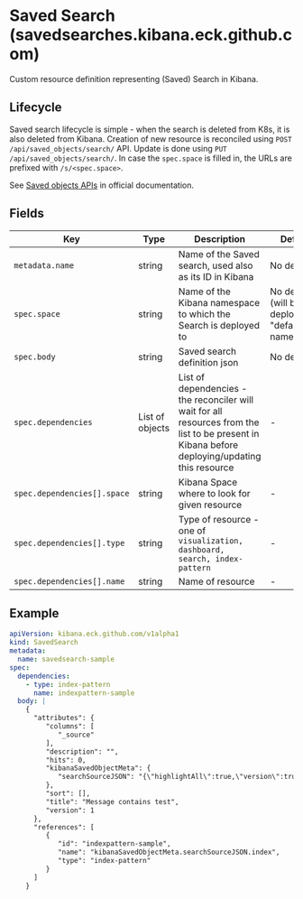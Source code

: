# Saved Search (savedsearches.kibana.eck.github.com)

Custom resource definition representing (Saved) Search in Kibana.

## Lifecycle

Saved search lifecycle is simple - when the search is deleted from K8s, it is also deleted from Kibana. Creation of
new resource is reconciled using `POST /api/saved_objects/search/` API. Update is done using
`PUT /api/saved_objects/search/`. In case the `spec.space` is filled in, the URLs are prefixed
with `/s/<spec.space>`.

See [Saved objects APIs](https://www.elastic.co/guide/en/kibana/master/saved-objects-api.html) in official documentation.

## Fields

| Key                         | Type            | Description                                                                                                                                     | Default                                              |
|-----------------------------|-----------------|-------------------------------------------------------------------------------------------------------------------------------------------------|------------------------------------------------------|
| `metadata.name`             | string          | Name of the Saved search, used also as its ID in Kibana                                                                                         | No default                                           |
| `spec.space`                | string          | Name of the Kibana namespace to which the Search is deployed to                                                                                 | No default (will be deployed to "default" namespace) |
| `spec.body`                 | string          | Saved search definition json                                                                                                                    | No default                                           |
| `spec.dependencies`         | List of objects | List of dependencies - the reconciler will wait for all resources from the list to be present in Kibana before deploying/updating this resource | -                                                    |                                                 |
| `spec.dependencies[].space` | string          | Kibana Space where to look for given resource                                                                                                   | -                                                    |
| `spec.dependencies[].type`  | string          | Type of resource - one of `visualization, dashboard, search, index-pattern`                                                                     | -                                                    |
| `spec.dependencies[].name`  | string          | Name of resource                                                                                                                                | -                                                    |

## Example

```yaml
apiVersion: kibana.eck.github.com/v1alpha1
kind: SavedSearch
metadata:
  name: savedsearch-sample
spec:
  dependencies:
    - type: index-pattern
      name: indexpattern-sample
  body: |
    {
      "attributes": {
         "columns": [
            "_source"
         ],
         "description": "",
         "hits": 0,
         "kibanaSavedObjectMeta": {
            "searchSourceJSON": "{\"highlightAll\":true,\"version\":true,\"query\":{\"query\":\"(message: test)\",\"language\":\"kuery\"},\"filter\":[],\"indexRefName\":\"kibanaSavedObjectMeta.searchSourceJSON.index\"}"
         },
         "sort": [],
         "title": "Message contains test",
         "version": 1
      },
      "references": [
         {
            "id": "indexpattern-sample",
            "name": "kibanaSavedObjectMeta.searchSourceJSON.index",
            "type": "index-pattern"
         }
      ]
    }
```
